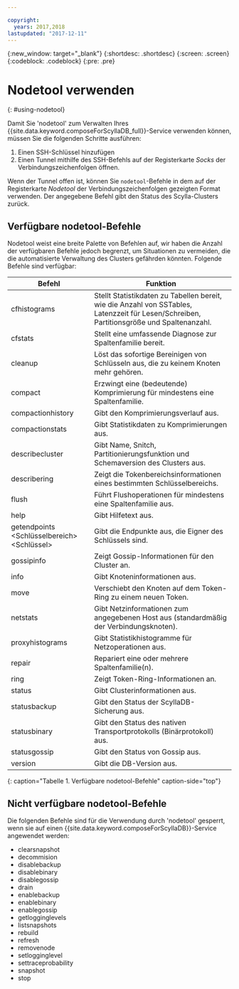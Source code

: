 ```yaml
---

copyright:
  years: 2017,2018
lastupdated: "2017-12-11"
---
```


{:new_window: target="_blank"}
{:shortdesc: .shortdesc}
{:screen: .screen}
{:codeblock: .codeblock}
{:pre: .pre}

# Nodetool verwenden
{: #using-nodetool}

Damit Sie 'nodetool' zum Verwalten Ihres {{site.data.keyword.composeForScyllaDB_full}}-Service verwenden können, müssen Sie die folgenden Schritte ausführen:
1. Einen SSH-Schlüssel hinzufügen
2. Einen Tunnel mithilfe des SSH-Befehls auf der Registerkarte _Socks_ der Verbindungszeichenfolgen öffnen.

Wenn der Tunnel offen ist, können Sie `nodetool`-Befehle in dem auf der Registerkarte _Nodetool_ der Verbindungszeichenfolgen gezeigten Format verwenden. Der angegebene Befehl gibt den Status des Scylla-Clusters zurück.

## Verfügbare nodetool-Befehle
Nodetool weist eine breite Palette von Befehlen auf, wir haben die Anzahl der verfügbaren Befehle jedoch begrenzt, um Situationen zu vermeiden, die die automatisierte Verwaltung des Clusters gefährden könnten. Folgende Befehle sind verfügbar:

Befehl|Funktion
----------|-----------
cfhistograms|Stellt Statistikdaten zu Tabellen bereit, wie die Anzahl von SSTables, Latenzzeit für Lesen/Schreiben, Partitionsgröße und Spaltenanzahl.
cfstats|Stellt eine umfassende Diagnose zur Spaltenfamilie bereit.
cleanup|Löst das sofortige Bereinigen von Schlüsseln aus, die zu keinem Knoten mehr gehören.
compact|Erzwingt eine (bedeutende) Komprimierung für mindestens eine Spaltenfamilie.
compactionhistory|Gibt den Komprimierungsverlauf aus.
compactionstats|Gibt Statistikdaten zu Komprimierungen aus.
describecluster|Gibt Name, Snitch, Partitionierungsfunktion und Schemaversion des Clusters aus.
describering <keyspace>|Zeigt die Tokenbereichsinformationen eines bestimmten Schlüsselbereichs.
flush|Führt Flushoperationen für mindestens eine Spaltenfamilie aus.
help|Gibt Hilfetext aus.
getendpoints <Schlüsselbereich> <cfname> <Schlüssel>|Gibt die Endpunkte aus, die Eigner des Schlüssels sind.
gossipinfo|Zeigt Gossip-Informationen für den Cluster an.
info|Gibt Knoteninformationen aus.
move <neues Token>|Verschiebt den Knoten auf dem Token-Ring zu einem neuen Token.
netstats|Gibt Netzinformationen zum angegebenen Host aus (standardmäßig der Verbindungsknoten).
proxyhistograms|Gibt Statistikhistogramme für Netzoperationen aus.
repair|Repariert eine oder mehrere Spaltenfamilie(n).
ring|Zeigt Token-Ring-Informationen an.
status|Gibt Clusterinformationen aus.
statusbackup|Gibt den Status der ScyllaDB-Sicherung aus.
statusbinary|Gibt den Status des nativen Transportprotokolls (Binärprotokoll) aus.
statusgossip|Gibt den Status von Gossip aus.
version|Gibt die DB-Version aus.
{: caption="Tabelle 1. Verfügbare nodetool-Befehle" caption-side="top"}


## Nicht verfügbare nodetool-Befehle
Die folgenden Befehle sind für die Verwendung durch 'nodetool' gesperrt, wenn sie auf einen {{site.data.keyword.composeForScyllaDB}}-Service angewendet werden:

- clearsnapshot
- decommision
- disablebackup
- disablebinary
- disablegossip
- drain
- enablebackup
- enablebinary
- enablegossip
- getlogginglevels
- listsnapshots
- rebuild
- refresh
- removenode
- setlogginglevel
- settraceprobability
- snapshot
- stop
